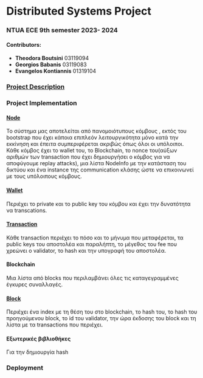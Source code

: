 # Distributed Systems Project
### NTUA ECE 9th semester 2023- 2024

#### Contributors:
* **Theodora Boutsini** 03119094
* **Georgios Babanis** 03119083
* **Evangelos Kontiannis** 01319104

### [Project Description](./DistributedProject2024.pdf)

### Project Implementation
#### [Node](src/main/java/gr/ntua/blockchainService/Node.java)
Το σύστημα μας αποτελείται από πανομοιότυπους κόμβους , εκτός του bootstrap που έχει κάποια επιπλεόν λειτουργικότητα μόνο κατά
την εκκίνηση και έπειτα συμπεριφέρεται ακριβώς όπως όλοι οι υπόλοιποι. 
Κάθε κόμβος έχει το wallet του, το Blockchain, το nonce του(αύξων αριθμών των transaction που
έχει δημιουργήσει ο κόμβος για να αποφύγουμε replay attacks), μια λίστα NodeInfo με την 
κατάσταση του δικτύου και ένα instance της communication κλάσης ώστε να επικοινωνεί με τους υπόλοιπους κόμβους.



#### [Wallet](src/main/java/gr/ntua/blockchainService/Wallet.java)
Περιέχει το private και το public key του κόμβου και έχει την δυνατότητα να transcations.

#### [Transaction](src/main/java/gr/ntua/blockchainService/Wallet.java)
Κάθε transaction περιέχει το πόσο και το μήνυμα που μεταφέρεται, τα public keys του αποστολέα 
και παραλήπτη, το μέγεθος του fee που χρεώνει ο validator, το hash και την υπογραφή του αποστολέα.

#### Blockchain
Μια λίστα από blocks που περιλαμβάνει όλες τις καταγεγραμμένες έγκυρες συναλλαγές.

#### [Block](src/main/java/gr/ntua/blockchainService/Block.java)
Περιέχει ένα index με τη θέση του στο blockchain, το hash του, το hash του προηγούμενου block, το id του validator, την ώρα
έκδοσης του block και τη λίστα με τα transactions που περιέχει.

#### Εξωτερικές βιβλιοθήκες
Για την δημιουργία hash



### Deployment
